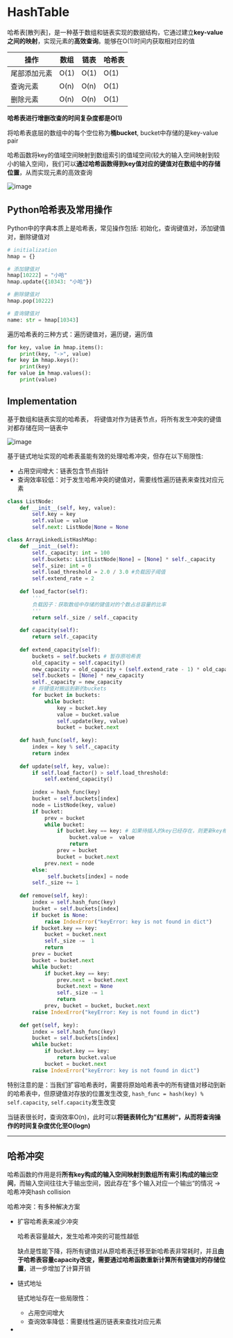 # HashTable

哈希表[散列表]，是一种基于数组和链表实现的数据结构，它通过建立**key-value之间的映射**，实现元素的**高效查询**。能够在O(1)时间内获取相对应的值

| 操作         | 数组 | 链表 | 哈希表 |
| ------------ | ---- | ---- | ------ |
| 尾部添加元素 | O(1) | O(1) | O(1)   |
| 查询元素     | O(n) | O(n) | O(1)   |
| 删除元素     | O(n) | O(n) | O(1)   |

**哈希表进行增删改查的时间复杂度都是O(1)**

将哈希表底层的数组中的每个空位称为**桶bucket**, bucket中存储的是key-value pair

哈希函数将key的值域空间映射到数组索引的值域空间(较大的输入空间映射到较小的输入空间)，我们可以**通过哈希函数得到key值对应的键值对在数组中的存储位置**，从而实现元素的高效查询

![image](https://github.com/Kainan-Liu/Computer-Science-Foundation/assets/146005327/fc03674e-0d0a-4918-b446-43c8fb3fafbd)

## Python哈希表及常用操作

Python中的字典本质上是哈希表，常见操作包括: 初始化，查询键值对，添加键值对，删除键值对

```python
# initialization
hmap = {}

# 添加键值对
hmap[10222] = "小哈"
hmap.update({10343: "小哈"})

# 删除键值对
hmap.pop(10222)

# 查询键值对
name: str = hmap[10343]
```

遍历哈希表的三种方式：遍历键值对，遍历键，遍历值

```python
for key, value in hmap.items():
    print(key, "->", value)
for key in hmap.keys():
    print(key)
for value in hmap.values():
    print(value)
```

## Implementation

基于数组和链表实现的哈希表， 将键值对作为链表节点，将所有发生冲突的键值对都存储在同一链表中

![image](https://github.com/Kainan-Liu/Computer-Science-Foundation/assets/146005327/3b7d4329-4ddb-4f17-8966-d114c61f1b1f)

基于链式地址实现的哈希表虽能有效的处理哈希冲突，但存在以下局限性:

- 占用空间增大：链表包含节点指针
- 查询效率较低：对于发生哈希冲突的键值对，需要线性遍历链表来查找对应元素

```python
class ListNode:
    def __init__(self, key, value):
        self.key = key
        self.value = value
        self.next: ListNode|None = None

class ArrayLinkedListHashMap:
    def __init__(self):
        self._capacity: int = 100
        self.buckets: List[ListNode|None] = [None] * self._capacity
        self._size: int = 0
        self.load_threshold = 2.0 / 3.0 #负载因子阈值
        self.extend_rate = 2
    
    def load_factor(self):
        '''
        负载因子：获取数组中存储的键值对的个数占总容量的比率
        '''
        return self._size / self._capacity
    
    def capacity(self):
        return self._capacity
   	
    def extend_capacity(self):
        buckets = self.buckets # 暂存原哈希表
        old_capacity = self.capacity()
        new_capacity = old_capacity + (self.extend_rate - 1) * old_capacity
        self.buckets = [None] * new_capacity
        self._capacity = new_capacity
        # 将键值对搬运到新的buckets
        for bucket in buckets:
            while bucket:
                key = bucket.key
                value = bucket.value
                self.update(key, value)
                bucket = bucket.next
    
    def hash_func(self, key):
        index = key % self._capacity
        return index
    
    def update(self, key, value):
        if self.load_factor() > self.load_threshold:
            self.extend_capacity()
        
        index = hash_func(key)
        bucket = self.buckets[index]
        node = ListNode(key, value)
        if bucket:
            prev = bucket
            while bucket:
                if bucket.key == key: # 如果待插入的key已经存在，则更新key相对应的value值并返回
                    bucket.value =  value
                    return
                prev = bucket
                bucket = bucket.next
            prev.next = node
        else:
             self.buckets[index] = node
        self._size += 1
    
    def remove(self, key):
        index = self.hash_func(key)
        bucket = self.buckets[index]
        if bucket is None:
            raise IndexError("keyError: key is not found in dict")
        if bucket.key == key:
            bucket = bucket.next
            self._size -=  1
            return
        prev = bucket
        bucket = bucket.next
        while bucket:
            if bucket.key == key:
                prev.next = bucket.next
                bucket.next = None
                self._size -= 1
                return
            prev, bucket = bucket, bucket.next
        raise IndexError("keyError: Key is not found in dict")
        
    def get(self, key):
        index = self.hash_func(key)
        bucket = self.buckets[index]
        while bucket:
            if bucket.key == key:
                return bucket.value
            bucket = bucket.next
        raise IndexError("keyError: key is not found in dict")
```

特别注意的是：当我们扩容哈希表时，需要将原始哈希表中的所有键值对移动到新的哈希表中，但原键值对存放的位置发生改变, `hash_func = hash(key) % self.capacity`, `self.capacity`发生改变

当链表很长时，查询效率O(n)，此时可以**将链表转化为”红黑树“，从而将查询操作的时间复杂度优化至O(logn)**

-------

## 哈希冲突

哈希函数的作用是将**所有key构成的输入空间映射到数组所有索引构成的输出空间**，而输入空间往往大于输出空间，因此存在”多个输入对应一个输出“的情况 -> 哈希冲突hash collision

哈希冲突：有多种解决方案

- 扩容哈希表来减少冲突

  哈希表容量越大，发生哈希冲突的可能性越低

  缺点是性能下降，将所有键值对从原哈希表迁移至新哈希表非常耗时，并且**由于哈希表容量capacity改变，需要通过哈希函数重新计算所有键值对的存储位置**，进一步增加了计算开销

- 链式地址

  链式地址存在一些局限性：

  - 占用空间增大
  - 查询效率降低：需要线性遍历链表来查找对应元素

- 

